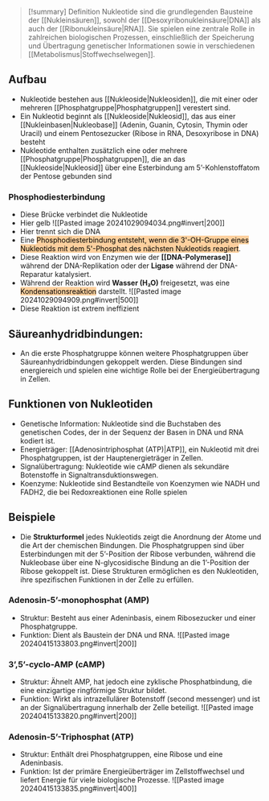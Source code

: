 > [!summary] Definition
>  Nukleotide sind die grundlegenden Bausteine der [[Nukleinsäuren]], sowohl der [[Desoxyribonukleinsäure|DNA]] als auch der [[Ribonukleinsäure|RNA]]. Sie spielen eine zentrale Rolle in zahlreichen biologischen Prozessen, einschließlich der Speicherung und Übertragung genetischer Informationen sowie in verschiedenen [[Metabolismus|Stoffwechselwegen]].

## Aufbau
- Nukleotide bestehen aus [[Nukleoside|Nukleosiden]], die mit einer oder mehreren [[Phosphatgruppe|Phosphatgruppen]] verestert sind.
- Ein Nukleotid beginnt als [[Nukleoside|Nukleosid]], das aus einer [[Nukleinbasen|Nukleobase]] (Adenin, Guanin, Cytosin, Thymin oder Uracil) und einem Pentosezucker (Ribose in RNA, Desoxyribose in DNA) besteht
- Nukleotide enthalten zusätzlich eine oder mehrere [[Phosphatgruppe|Phosphatgruppen]], die an das [[Nukleoside|Nukleosid]] über eine Esterbindung am 5’-Kohlenstoffatom der Pentose gebunden sind
### Phosphodiesterbindung
- Diese Brücke verbindet die Nukleotide
- Hier gelb
![[Pasted image 20241029094034.png#invert|200]]
- Hier trennt sich die DNA
- Eine <mark style="background: #FFB86CA6;">Phosphodiesterbindung entsteht, wenn die 3'-OH-Gruppe eines Nukleotids mit dem 5'-Phosphat des nächsten Nukleotids reagiert</mark>.
- Diese Reaktion wird von Enzymen wie der **[[DNA-Polymerase]]** während der DNA-Replikation oder der **Ligase** während der DNA-Reparatur katalysiert.
- Während der Reaktion wird **Wasser (H₂O)** freigesetzt, was eine <mark style="background: #FFB86CA6;">Kondensationsreaktion</mark> darstellt.
![[Pasted image 20241029094909.png#invert|500]]
- Diese Reaktion ist extrem ineffizient
## Säureanhydridbindungen:
- An die erste Phosphatgruppe können weitere Phosphatgruppen über Säureanhydridbindungen gekoppelt werden. Diese Bindungen sind energiereich und spielen eine wichtige Rolle bei der Energieübertragung in Zellen.
## Funktionen von Nukleotiden
- Genetische Information: Nukleotide sind die Buchstaben des genetischen Codes, der in der Sequenz der Basen in DNA und RNA kodiert ist.
- Energieträger: [[Adenosintriphosphat (ATP)|ATP]], ein Nukleotid mit drei Phosphatgruppen, ist der Hauptenergieträger in Zellen.
- Signalübertragung: Nukleotide wie cAMP dienen als sekundäre Botenstoffe in Signaltransduktionswegen.
- Koenzyme: Nukleotide sind Bestandteile von Koenzymen wie NADH und FADH2, die bei Redoxreaktionen eine Rolle spielen
## Beispiele
- Die **Strukturformel** jedes Nukleotids zeigt die Anordnung der Atome und die Art der chemischen Bindungen. Die Phosphatgruppen sind über Esterbindungen mit der 5’-Position der Ribose verbunden, während die Nukleobase über eine N-glycosidische Bindung an die 1’-Position der Ribose gekoppelt ist. Diese Strukturen ermöglichen es den Nukleotiden, ihre spezifischen Funktionen in der Zelle zu erfüllen.
### Adenosin-5’-monophosphat (AMP)
- Struktur: Besteht aus einer Adeninbasis, einem Ribosezucker und einer Phosphatgruppe.
- Funktion: Dient als Baustein der DNA und RNA.
![[Pasted image 20240415133803.png#invert|200]]
### 3’,5’-cyclo-AMP (cAMP)
- Struktur: Ähnelt AMP, hat jedoch eine zyklische Phosphatbindung, die eine einzigartige ringförmige Struktur bildet.
- Funktion: Wirkt als intrazellulärer Botenstoff (second messenger) und ist an der Signalübertragung innerhalb der Zelle beteiligt.
![[Pasted image 20240415133820.png#invert|200]]
### Adenosin-5’-Triphosphat (ATP)
- Struktur: Enthält drei Phosphatgruppen, eine Ribose und eine Adeninbasis.
- Funktion: Ist der primäre Energieüberträger im Zellstoffwechsel und liefert Energie für viele biologische Prozesse.
![[Pasted image 20240415133835.png#invert|400]]